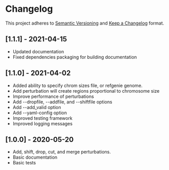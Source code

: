 # Changelog

This project adheres to [Semantic Versioning](https://semver.org/spec/v2.0.0.html) and [Keep a Changelog](https://keepachangelog.com/en/1.0.0/) format.


## [1.1.1] - 2021-04-15

- Updated documentation
- Fixed dependencies packaging for building documentation

## [1.1.0] - 2021-04-02

- Added ability to specify chrom sizes file, or refgenie genome.
- Add perturbation will create regions proportional to chromosome size
- Improve performance of perturbations
- Add --dropfile, --addfile, and --shiftfile options
- Add --add_valid option
- Add --yaml-config option
- Improved testing framework
- Improved logging messages

## [1.0.0] - 2020-05-20

- Add, shift, drop, cut, and merge perturbations.
- Basic documentation
- Basic tests
